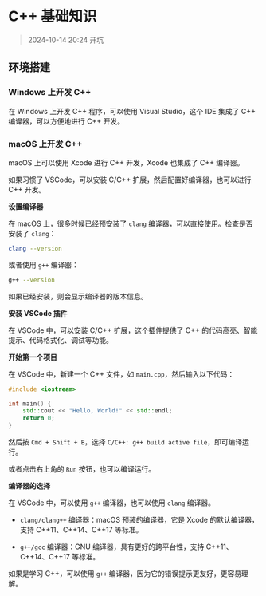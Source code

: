 # C++ 基础知识

> 2024-10-14 20:24 开坑

## 环境搭建

### Windows 上开发 C++

在 Windows 上开发 C++ 程序，可以使用 Visual Studio，这个 IDE 集成了 C++ 编译器，可以方便地进行 C++ 开发。

### macOS 上开发 C++

macOS 上可以使用 Xcode 进行 C++ 开发，Xcode 也集成了 C++ 编译器。

如果习惯了 VSCode，可以安装 C/C++ 扩展，然后配置好编译器，也可以进行 C++ 开发。

**设置编译器**

在 macOS 上，很多时候已经预安装了 `clang` 编译器，可以直接使用。检查是否安装了 `clang`：

```bash
clang --version
```

或者使用 `g++` 编译器：

```bash
g++ --version
```

如果已经安装，则会显示编译器的版本信息。

**安装 VSCode 插件**

在 VSCode 中，可以安装 C/C++ 扩展，这个插件提供了 C++ 的代码高亮、智能提示、代码格式化、调试等功能。

**开始第一个项目**

在 VSCode 中，新建一个 C++ 文件，如 `main.cpp`，然后输入以下代码：

```cpp
#include <iostream>

int main() {
    std::cout << "Hello, World!" << std::endl;
    return 0;
}
```

然后按 `Cmd + Shift + B`，选择 `C/C++: g++ build active file`，即可编译运行。

或者点击右上角的 `Run` 按钮，也可以编译运行。

**编译器的选择**

在 VSCode 中，可以使用 `g++` 编译器，也可以使用 `clang` 编译器。

- `clang/clang++` 编译器：macOS 预装的编译器，它是 Xcode 的默认编译器，支持 C++11、C++14、C++17 等标准。

- `g++/gcc` 编译器：GNU 编译器，具有更好的跨平台性，支持 C++11、C++14、C++17 等标准。

如果是学习 C++，可以使用 `g++` 编译器，因为它的错误提示更友好，更容易理解。
